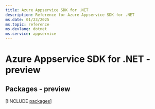 ```yaml
---
title: Azure Appservice SDK for .NET
description: Reference for Azure Appservice SDK for .NET
ms.date: 01/23/2025
ms.topic: reference
ms.devlang: dotnet
ms.service: appservice
---
```

# Azure Appservice SDK for .NET - preview
## Packages - preview
[!INCLUDE [packages](appservice-index.md)]